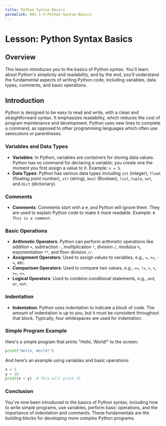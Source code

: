 ```yaml
---
title: Python Syntax Basics
permalink: 001-1-3-Python-Syntax-Basics
---
```


# Lesson: Python Syntax Basics

## Overview
This lesson introduces you to the basics of Python syntax. You'll learn about Python's simplicity and readability, and by the end, you'll understand the fundamental aspects of writing Python code, including variables, data types, comments, and basic operations.

## Introduction

Python is designed to be easy to read and write, with a clean and straightforward syntax. It emphasizes readability, which reduces the cost of program maintenance and development. Python uses new lines to complete a command, as opposed to other programming languages which often use semicolons or parentheses.

### Variables and Data Types

- **Variables**: In Python, variables are containers for storing data values. Python has no command for declaring a variable; you create one the moment you first assign a value to it. Example: `x = 5`.
- **Data Types**: Python has various data types including `int` (integer), `float` (floating point number), `str` (string), `bool` (Boolean), `list`, `tuple`, `set`, and `dict` (dictionary).

### Comments

- **Comments**: Comments start with a `#`, and Python will ignore them. They are used to explain Python code to make it more readable. Example: `# This is a comment`.

### Basic Operations

- **Arithmetic Operators**: Python can perform arithmetic operations like addition `+`, subtraction `-`, multiplication `*`, division `/`, modulus `%`, exponentiation `**`, and floor division `//`.
- **Assignment Operators**: Used to assign values to variables, e.g., `=`, `+=`, `-=`, etc.
- **Comparison Operators**: Used to compare two values, e.g., `==`, `!=`, `>`, `<`, `>=`, `<=`.
- **Logical Operators**: Used to combine conditional statements, e.g., `and`, `or`, `not`.

### Indentation

- **Indentation**: Python uses indentation to indicate a block of code. The amount of indentation is up to you, but it must be consistent throughout that block. Typically, four whitespaces are used for indentation.

### Simple Program Example

Here's a simple program that prints "Hello, World!" to the screen:

```python
print("Hello, World!")
```

And here's an example using variables and basic operations:

```python
x = 5
y = 10
print(x + y)  # This will print 15
```

### Conclusion

You've now been introduced to the basics of Python syntax, including how to write simple programs, use variables, perform basic operations, and the importance of indentation and comments. These fundamentals are the building blocks for developing more complex Python programs.
